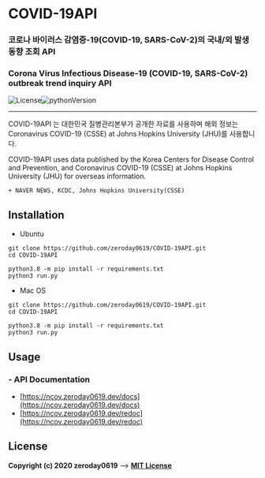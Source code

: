 # COVID-19API

### 코로나 바이러스 감염증-19(COVID-19, SARS-CoV-2)의 국내/외 발생 동향 조회 API
### Corona Virus Infectious Disease-19 (COVID-19, SARS-CoV-2) outbreak trend inquiry API

 ![License](https://img.shields.io/badge/License-MIT-blue)![pythonVersion](https://img.shields.io/badge/python-v3.8-blue)

---

COVID-19API 는 대한민국 질병관리본부가 공개한 자료를 사용하며 해외 정보는 Coronavirus COVID-19 (CSSE) at Johns Hopkins University (JHU)를 사용합니다.

COVID-19API uses data published by the Korea Centers for Disease Control and Prevention, and Coronavirus COVID-19 (CSSE) at Johns Hopkins University (JHU) for overseas information.

    + NAVER NEWS, KCDC, Johns Hopkins University(CSSE)

## Installation
- Ubuntu

```shell
git clone https://github.com/zeroday0619/COVID-19API.git
cd COVID-19API
```

```shell
python3.8 -m pip install -r requirements.txt
python3 run.py
```

- Mac OS
```shell
git clone https://github.com/zeroday0619/COVID-19API.git
cd COVID-19API
```

```shell
python3.8 -m pip install -r requirements.txt
python3 run.py
```

## Usage

### - API Documentation
  - [https://ncov.zeroday0619.dev/docs](https://ncov.zeroday0619.dev/docs)
  - [https://ncov.zeroday0619.dev/redoc](https://ncov.zeroday0619.dev/redoc)


## License
**Copyright (c) 2020 zeroday0619**
--> [**MIT License**](https://github.com/zeroday0619/COVID-19API/blob/master/LICENSE)
